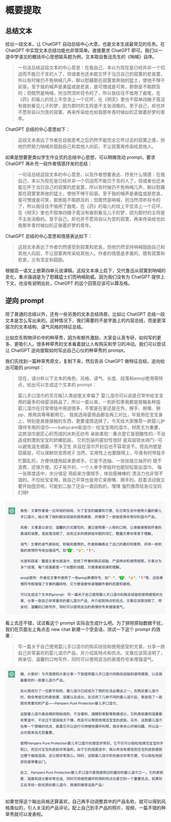 # 概要提取

## 总结文本

给出一段文本，让 ChatGPT 自动总结中心大意，也是文本生成最常见的任务。在 ChatGPT 中实现文本总结功能也非常简单。直接要求 ChatGPT 即可。我们以一道中学语文的概括中心思想联系题为例，文本取自鲁迅先生的《呐喊》自序。

> 一句话总结这段文本的中心意思：在我自己，本以为现在是已经并非一个切迫而不能已于言的人了，但或者也还未能忘怀于当日自己的寂寞的悲哀罢，所以有时候仍不免呐喊几声，聊以慰藉那在寂寞里奔驰的猛士，使他不惮于前驱。至于我的喊声是勇猛或是悲哀，是可憎或是可笑，那倒是不暇顾及的；但既然是呐喊，则当然须听将令的了，所以我往往不恤用了曲笔，在《药》的瑜儿的坟上平空添上一个花环，在《明天》里也不叙单四嫂子竟没有做到看见儿子的梦，因为那时的主将是不主张消极的。至于自己，却也并不愿将自以为苦的寂寞，再来传染给也如我那年青时候似的正做着好梦的青年。

ChatGPT 总结的中心意思如下：

> 这段文本表达了作者在自我思考之后仍然不能完全忘怀过去的寂寞之感，但他仍然努力呐喊并鼓励自己和其他人向前，不让寂寞再传染给其他人。

如果是想要更类似学生作业式的总结中心思想，可以稍微改动 prompt，要求 ChatGPT 再补充一段作者情感抒发的总结：

> 一句话总结这段文本的中心意思，以及作者想要表达、抒发什么情感：在我自己，本以为现在是已经并非一个切迫而不能已于言的人了，但或者也还未能忘怀于当日自己的寂寞的悲哀罢，所以有时候仍不免呐喊几声，聊以慰藉那在寂寞里奔驰的猛士，使他不惮于前驱。至于我的喊声是勇猛或是悲哀，是可憎或是可笑，那倒是不暇顾及的；但既然是呐喊，则当然须听将令的了，所以我往往不恤用了曲笔，在《药》的瑜儿的坟上平空添上一个花环，在《明天》里也不叙单四嫂子竟没有做到看见儿子的梦，因为那时的主将是不主张消极的。至于自己，却也并不愿将自以为苦的寂寞，再来传染给也如我那年青时候似的正做着好梦的青年。

ChatGPT 总结的中心意思和情感表达如下：

> 这段文本表达了作者仍然感受到寂寞和悲哀，但他仍然坚持呐喊鼓励自己和其他人向前，不让寂寞再传染给其他人。作者的情感是矛盾的，既有寂寞和悲哀，又有坚定和鼓励。

根据高一语文上册第四单元说课稿，这段文本承上启下，交代鲁迅从寂寞到呐喊的变化，重点强调是为了慰藉猛士们而呐喊助威。因为我们没有为 ChatGPT 提供上下文，也没有说明出处，ChatGPT 的这个回答应该可以算及格。

## 逆向 prompt

除了普通的总结以外，还有一些另类的文本总结场景。比如让 ChatGPT 总结一段文本是怎么写出来的。这种情况下，我们需要的不是字面上的内容总结，而是更深层次的文本结构、语气风格的特征总结。

比如京东购物评价中的种草秀，因为有额外激励，大家会认真专研，如何写的更多、更吸引人。很多种草秀的文本看着就让人有购买和学习的冲动。我们可以尝试让 ChatGPT 逆向提取如何写出自己心仪的种草秀的 prompt。

我们先找到一篇种草秀原文，复制下来，然后告诉 ChatGPT 做特征总结，逆向给出可能的 prompt：

> 现在，请分析以下文本的角色、风格、语气、长度、段落和emoji使用等特点，给出可以生成这个文本的 prompt：
> 
> 婴儿手口湿巾的天花板|人类幼崽太幸福了
> 婴儿湿巾可以说是日常中给宝宝用的最多的母婴消耗品了，所以一直以来，一到折扣季我都是按箱各种囤 婴儿湿巾在日常带娃中用途很多，不管是在家还是在外，擦手、擦嘴、擦pp、擦用具等等都用它。
> 我挑选母婴用品都会再三对比，毕竟用在宝宝身上，特别是直接接触的东西，更要谨慎选择了。今天给大家推荐一款婴儿护理师专用的湿巾——babycare紫湿巾✨
> 给宝宝用的湿巾，材质尤为重要，这款湿巾是匠心织而成的水刺无纺布 亲肤柔软☁重点是它是弱酸性的✅不会造成刺激到宝宝的娇嫩肌肤。
> 它的包装的密封性很好 是双层锁水阀门✅可以避免滋生细菌，干净卫生 并且在湿巾开封后也不容易变干。而且内壁是铝膜层，可以保鲜防变质呢✌
> 当然，实用性上也要跟得上，毕竟有时带娃手忙脚乱的，方便快捷用起来更顺手。它是不连抽、一张张独立抽开的 既不浪费，还很方便。扣子易开的，一个人单手带娃时也能轻松取出湿巾。
> 每一张厚度适中，水分很足 用起来方便顺手，体验感棒棒的 清洁力也非常不错的。不仅给宝宝用，我自己平常也是用它来擦嘴、擦手的。趁着活动我又要开始囤货啦，可能到二胎了还会一直回购的，嘿嘿 强烈推荐给各位宝妈们呀❗

![](/images/awesome/summary-1.png)

看上去还不错，试试看这个 prompt 实际会生成什么吧。为了排除原始数据干扰，我们在页面左上角点击 new chat 新建一个空会话，测试一下这个 prompt 的效果：

> 写一篇关于自己使用婴儿手口湿巾的购买经验和使用感受的文章，分享一款自己非常喜欢的婴儿湿巾产品，并介绍其特点和优点。文章应该简洁明了，用亲切、温馨的口吻写作，同时可以使用适当的表情符号来增强语气。

![](/images/awesome/summary-2.png)

如果觉得这个输出风格还算喜欢，自己再手动调整其中的产品名称，就可以得到风格类似的，引人关注的产品评论。配上自己到手产品的照片、视频，一篇不错的种草秀就可以发表啦。


